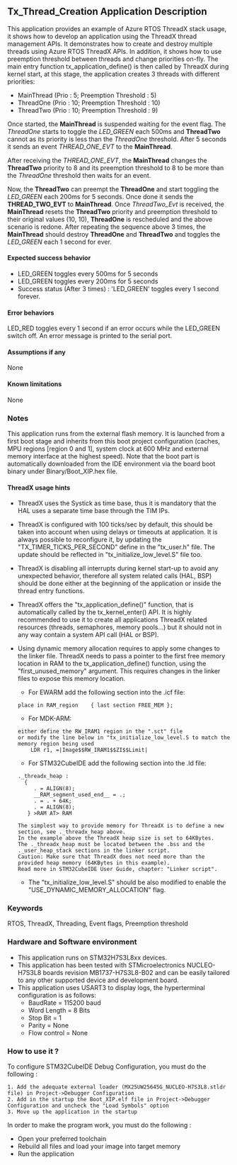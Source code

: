 ## <b>Tx_Thread_Creation Application Description</b>

This application provides an example of Azure RTOS ThreadX stack usage, it shows how to develop an application using the ThreadX thread management APIs.
It demonstrates how to create and destroy multiple threads using Azure RTOS ThreadX APIs. In addition, it shows how to use preemption threshold between threads and change priorities on-fly.
The main entry function tx_application_define() is then called by ThreadX during kernel start, at this stage, the application creates 3 threads with different priorities:

  - MainThread (Prio : 5; Preemption Threshold : 5)
  - ThreadOne  (Prio : 10; Preemption Threshold : 10)
  - ThreadTwo  (Prio : 10; Preemption Threshold : 9)

Once started, the <b>MainThread</b> is suspended waiting for the event flag.
The *ThreadOne* starts to toggle the *LED_GREEN* each 500ms and <b>ThreadTwo</b> cannot as its priority is less than the *ThreadOne* threshold.
After 5 seconds it sends an event *THREAD_ONE_EVT* to the <b>MainThread</b>.

After receiving the *THREAD_ONE_EVT*, the <b>MainThread</b> changes the <b>ThreadTwo</b> priority to 8 and its preemption threshold to 8 to be more than the *ThreadOne* threshold then waits for an event.

Now, the <b>ThreadTwo</b> can preempt the <b>ThreadOne</b> and start toggling the *LED_GREEN* each 200ms for 5 seconds. Once done it sends the <b>THREAD_TWO_EVT</b> to <b>MainThread</b>.
Once *ThreadTwo_Evt* is received, the <b>MainThread</b> resets the <b>ThreadTwo</b> priority and preemption threshold to their original values (10, 10), <b>ThreadOne</b> is rescheduled and the above scenario is redone.
After repeating the sequence above 3 times, the <b>MainThread</b> should destroy <b>ThreadOne</b> and <b>ThreadTwo</b> and toggles the *LED_GREEN* each 1 second for ever.

####  <b>Expected success behavior</b>

  - LED_GREEN toggles every 500ms for 5 seconds
  - LED_GREEN toggles every 200ms for 5 seconds
  - Success status (After 3 times) : 'LED_GREEN' toggles every 1 second forever.

#### <b>Error behaviors</b>

LED_RED toggles every 1 second if an error occurs while the LED_GREEN switch off.
An error message is printed to the serial port.

#### <b>Assumptions if any</b>

None

#### <b>Known limitations</b>

None

### <b>Notes</b>

This application runs from the external flash memory. It is launched from a first boot stage and inherits from this boot project configuration (caches, MPU regions [region 0 and 1], system clock at 600 MHz and external memory interface at the highest speed).
Note that the boot part is automatically downloaded from the IDE environment via the board boot binary under Binary/Boot_XIP.hex file.

#### <b>ThreadX usage hints</b>

 - ThreadX uses the Systick as time base, thus it is mandatory that the HAL uses a separate time base through the TIM IPs.
 - ThreadX is configured with 100 ticks/sec by default, this should be taken into account when using delays or timeouts at application. It is always possible to reconfigure it, by updating the "TX_TIMER_TICKS_PER_SECOND" define in the "tx_user.h" file. The update should be reflected in "tx_initialize_low_level.S" file too.
 - ThreadX is disabling all interrupts during kernel start-up to avoid any unexpected behavior, therefore all system related calls (HAL, BSP) should be done either at the beginning of the application or inside the thread entry functions.
 - ThreadX offers the "tx_application_define()" function, that is automatically called by the tx_kernel_enter() API.
   It is highly recommended to use it to create all applications ThreadX related resources (threads, semaphores, memory pools...)  but it should not in any way contain a system API call (HAL or BSP).
 - Using dynamic memory allocation requires to apply some changes to the linker file.
   ThreadX needs to pass a pointer to the first free memory location in RAM to the tx_application_define() function,
   using the "first_unused_memory" argument.
   This requires changes in the linker files to expose this memory location.
    + For EWARM add the following section into the .icf file:
     ```
     place in RAM_region    { last section FREE_MEM };
     ```
    + For MDK-ARM:
    ```
    either define the RW_IRAM1 region in the ".sct" file
    or modify the line below in "tx_initialize_low_level.S to match the memory region being used
        LDR r1, =|Image$$RW_IRAM1$$ZI$$Limit|
    ```
    + For STM32CubeIDE add the following section into the .ld file:
    ```
    ._threadx_heap :
      {
         . = ALIGN(8);
         __RAM_segment_used_end__ = .;
         . = . + 64K;
         . = ALIGN(8);
       } >RAM AT> RAM
    ```

       The simplest way to provide memory for ThreadX is to define a new section, see ._threadx_heap above.
       In the example above the ThreadX heap size is set to 64KBytes.
       The ._threadx_heap must be located between the .bss and the ._user_heap_stack sections in the linker script.
       Caution: Make sure that ThreadX does not need more than the provided heap memory (64KBytes in this example).
       Read more in STM32CubeIDE User Guide, chapter: "Linker script".

    + The "tx_initialize_low_level.S" should be also modified to enable the "USE_DYNAMIC_MEMORY_ALLOCATION" flag.

### <b>Keywords</b>

RTOS, ThreadX, Threading, Event flags, Preemption threshold

### <b>Hardware and Software environment</b>

  - This application runs on STM32H7S3L8xx devices.
  - This application has been tested with STMicroelectronics NUCLEO-H7S3L8 boards revision MB1737-H7S3L8-B02
    and can be easily tailored to any other supported device and development board.
  - This application uses USART3 to display logs, the hyperterminal configuration is as follows:
      - BaudRate = 115200 baud
      - Word Length = 8 Bits
      - Stop Bit = 1
      - Parity = None
      - Flow control = None

###  <b>How to use it ?</b>

To configure STM32CubeIDE Debug Configuration, you must do the following :

    1. Add the adequate external loader (MX25UW25645G_NUCLEO-H7S3L8.stldr file) in Project->Debugger Configuration
    2. Add in the startup the Boot_XIP.elf file in Project->Debugger Configuration and uncheck the "Load Symbols" option
    3. Move up the application in the startup

In order to make the program work, you must do the following :

 - Open your preferred toolchain
 - Rebuild all files and load your image into target memory
 - Run the application
